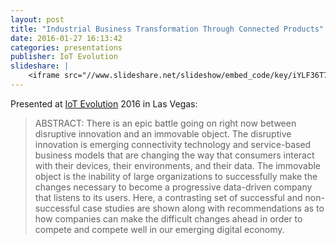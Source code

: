 ```yaml
---
layout: post
title: "Industrial Business Transformation Through Connected Products"
date: 2016-01-27 16:13:42
categories: presentations
publisher: IoT Evolution
slideshare: |
    <iframe src="//www.slideshare.net/slideshow/embed_code/key/iYLF36T7qXp6b9" width="595" height="485" frameborder="0" marginwidth="0" marginheight="0" scrolling="no" style="border:1px solid #CCC; border-width:1px; margin-bottom:5px; max-width: 100%;" allowfullscreen> </iframe> <div style="margin-bottom:5px"> <strong> <a href="//www.slideshare.net/MarkBenson5/industrial-business-transformation-through-connected-products" title="Industrial Business Transformation Through Connected Products" target="_blank">Industrial Business Transformation Through Connected Products</a> </strong> from <strong><a target="_blank" href="//www.slideshare.net/MarkBenson5">Mark Benson</a></strong> </div>
---
```


Presented at [IoT Evolution](http://www.iotevolutionexpo.com/) 2016 in Las Vegas:

> ABSTRACT: There is an epic battle going on right now between disruptive innovation and an immovable object. The disruptive innovation is emerging connectivity technology and service-based business models that are changing the way that consumers interact with their devices, their environments, and their data. The immovable object is the inability of large organizations to successfully make the changes necessary to become a progressive data-driven company that listens to its users. Here, a contrasting set of successful and non-successful case studies are shown along with recommendations as to how companies can make the difficult changes ahead in order to compete and compete well in our emerging digital economy.

